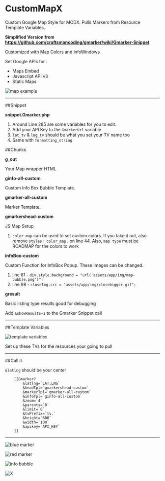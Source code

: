 # CustomMapX
Custom Google Map Style for MODX. Pulls Markers from Resource Template Variables.

**Simplified Version from https://github.com/craftsmancoding/gmarker/wiki/Gmarker-Snippet**

Customized with Map Colors and infoWindows

Set Google APIs for :
- Maps Embed
- Javascript API v3
- Static Maps

![map example](https://dl.dropboxusercontent.com/u/4277345/MODX/CustomMapX/map-example.png)

---

##Snippet

**snippet.Gmarker.php**

1. Around Line 285 are some variables for you to edit. 
2. Add your API Key to the `GmarkerUrl` variable
3. `lat_tv` & `lng_tv` should be what you set your TV name too
4. Same with `formatting_string`

##Chunks

**g_out**

Your Map wrapper HTML

**ginfo-all-custom**

Custom Info Box Bubble Template.

**gmarker-all-custom**

Marker Template. 

**gmarkershead-custom**

JS Map Setup. 

1. `color_map` can be used to set custom colors. If you take it out, also remove `styles: color_map,` on line 44. Also, `map type` must be ROADMAP for the colors to work

**infoBox-custom**

Custom Function for InfoBox Popup. These Images can be changed. 

1. line 81 - `div.style.background = "url('assets/app/img/map-bubble.png')";` 
2. line 98 - `closeImg.src = "assets/app/img/closebigger.gif";`

**gresult**

Basic listing type results good for debugging

Add `&showResults=1` to the Gmarker Snippet call

---

##Template Variables

![template variables](https://dl.dropboxusercontent.com/u/4277345/MODX/CustomMapX/custom-map-tv.png)

Set up these TVs for the resources your going to pull

---

##Call it

`&latlng` should be your center

```
    [[Gmarker? 
        &latlng=`LAT,LNG`
        &headTpl=`gmarkershead-custom` 
        &markerTpl=`gmarker-all-custom` 
        &infoTpl=`ginfo-all-custom`
        &zoom=`4` 
        &parents=`8`
        &limit=`0`
        &tvPrefix=`tv.`
        &height=`600`
        &width=`100`
        &apikey=`API_KEY`
    ]]
```

---

![blue marker](https://dl.dropboxusercontent.com/u/4277345/MODX/CustomMapX/map-marker-blue.png)

![red marker](https://dl.dropboxusercontent.com/u/4277345/MODX/CustomMapX/map-marker-red.png)

![info bubble](https://dl.dropboxusercontent.com/u/4277345/MODX/CustomMapX/map-bubble.png)

![X](https://dl.dropboxusercontent.com/u/4277345/MODX/CustomMapX/closebigger.gif)

